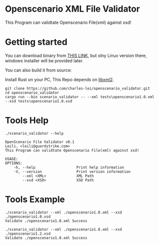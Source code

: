 Openscenario XML File Validator
=====================================

  This Program can validtate Openscenario File(xml) against xsd!

Getting started
===============
You can download binary from [THIS LINK](https://fuzzx.oss-cn-beijing.aliyuncs.com/OSCValidator.zip), but olny Linux version there, windows installer will be provided later. 

You can also build it from source:

Install Rust on your PC, This Repo depends on [libxml2](https://github.com/GNOME/libxml2). 

```shell
git clone https://github.com/charles-lei/openscenario_validator.git
cd openscenario_validator
cargo run --bin scenario_validator -- --xml tests\openscenario1.0.xml --xsd tests\openscenario1.0.xsd
```

Tools Help
===============

```shell
./scenario_validator --help

OpenScenario File Validator v0.1
Leili. <leili@guardstrike.com>
This Program can validtate Openscenario File(xml) against xsd!        

USAGE:
OPTIONS:
    -h, --help                   Print help information
    -V, --version                Print version information
        --xml <XML>              XML Path
        --xsd <XSD>              XSD Path
```

Tools Example
===============
```shell
./scenario_validator --xml ./openscenario1.0.xml --xsd ./openscenario1.0.xsd
Validate ./openscenario1.0.xml Success

./scenario_validator --xml ./openscenario1.0.xml --xsd ./openscenario1.2.xsd
Validate ./openscenario1.0.xml Success
```
